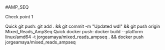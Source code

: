 #AMP\_SEQ

Check point 1

Quick git push: git add . && git commit -m "Updated wdl" && git push origin Mixed_Reads_AmpSeq
Quick docker push: docker build --platform linux/amd64 -t jorgeamaya/mixed_reads_ampseq . && docker push jorgeamaya/mixed_reads_ampseq
